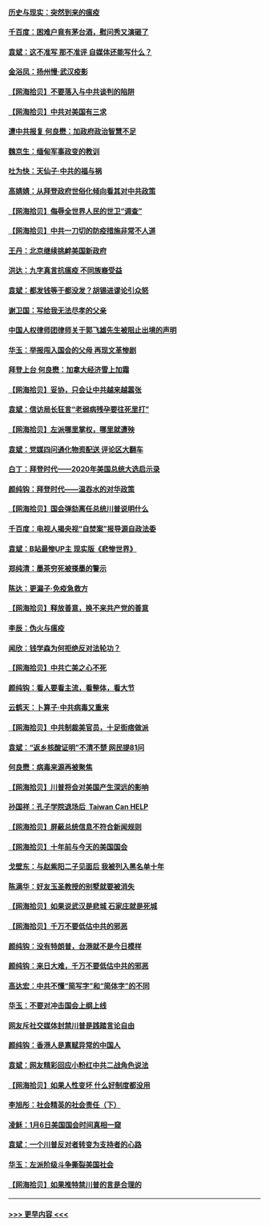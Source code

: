 #### [历史与现实：突然到来的瘟疫](../pages/nsc993/n12738507.md?t=02072301) 
#### [千百度：困难户竟有茅台酒，慰问秀又演砸了](../pages/nsc993/n12738362.md?t=02072301) 
#### [袁斌：这不准写 那不准评 自媒体还能写什么？](../pages/nsc993/n12737833.md?t=02072301) 
#### [金浴凤：扬州慢‧武汉疫影](../pages/nsc993/n12737248.md?t=02072301) 
#### [【网海拾贝】不要落入与中共谈判的陷阱](../pages/nsc993/n12735229.md?t=02072301) 
#### [【网海拾贝】中共对美国有三求](../pages/nsc993/n12735197.md?t=02072301) 
#### [遭中共报复 何良懋：加政府政治智慧不足](../pages/nsc993/n12734323.md?t=02072301) 
#### [魏京生：缅甸军事政变的教训](../pages/nsc993/n12732470.md?t=02072301) 
#### [吐为快：天仙子·中共的福与祸](../pages/nsc993/n12732165.md?t=02072301) 
#### [高婧婧：从拜登政府世俗化倾向看其对中共政策](../pages/nsc993/n12730028.md?t=02072301) 
#### [【网海拾贝】侮辱全世界人民的世卫“调查”](../pages/nsc993/n12727884.md?t=02072301) 
#### [【网海拾贝】中共一刀切的防疫措施非常不人道](../pages/nsc993/n12724879.md?t=02072301) 
#### [王丹：北京继续挑衅美国新政府](../pages/nsc993/n12722456.md?t=02072301) 
#### [洪达：九字真言抗瘟疫 不同族裔受益](../pages/nsc993/n12722448.md?t=02072301) 
#### [袁斌：都发钱等于都没发？胡锡进谬论引众怒](../pages/nsc993/n12722393.md?t=02072301) 
#### [谢卫国：写给我无法尽孝的父亲](../pages/nsc993/n12720325.md?t=02072301) 
#### [中国人权律师团律师关于郭飞雄先生被阻止出境的声明](../pages/nsc993/n12720203.md?t=02072301) 
#### [华玉：举报闯入国会的父母 再现文革惨剧](../pages/nsc993/n12719070.md?t=02072301) 
#### [拜登上台 何良懋：加拿大经济雪上加霜](../pages/nsc993/n12718943.md?t=02072301) 
#### [【网海拾贝】妥协，只会让中共越来越嚣张](../pages/nsc993/n12717392.md?t=02072301) 
#### [袁斌：信访局长狂言“老弱病残孕要往死里打”](../pages/nsc993/n12717343.md?t=02072301) 
#### [【网海拾贝】左派哪里掌权，哪里就遭殃](../pages/nsc993/n12715009.md?t=02072301) 
#### [袁斌：党媒四问通化物资配送 评论区大翻车](../pages/nsc993/n12714950.md?t=02072301) 
#### [白丁：拜登时代——2020年美国总统大选启示录](../pages/nsc993/n12714920.md?t=02072301) 
#### [颜纯钩：拜登时代——温吞水的对华政策](../pages/nsc993/n12713245.md?t=02072301) 
#### [【网海拾贝】国会弹劾离任总统川普说明什么](../pages/nsc993/n12712816.md?t=02072301) 
#### [千百度：电视人揭央视“自焚案”报导源自政法委](../pages/nsc993/n12709760.md?t=02072301) 
#### [袁斌：B站最惨UP主 现实版《悲惨世界》](../pages/nsc993/n12709686.md?t=02072301) 
#### [郑纯清：墨茶穷死被搽墨的警示](../pages/nsc993/n12709262.md?t=02072301) 
#### [陈达：更漏子·免疫急救方](../pages/nsc993/n12709244.md?t=02072301) 
#### [【网海拾贝】释放善意，换不来共产党的善意](../pages/nsc993/n12708361.md?t=02072301) 
#### [李辰：伪火与瘟疫](../pages/nsc993/n12707981.md?t=02072301) 
#### [闻欣：钱学森为何拒绝反对法轮功？](../pages/nsc993/n12707407.md?t=02072301) 
#### [【网海拾贝】中共亡美之心不死](../pages/nsc993/n12707621.md?t=02072301) 
#### [颜纯钩：看人要看主流，看整体，看大节](../pages/nsc993/n12707536.md?t=02072301) 
#### [云鹤天：卜算子‧中共病毒又重来](../pages/nsc993/n12707408.md?t=02072301) 
#### [【网海拾贝】中共制裁美官员，十足街痞做派](../pages/nsc993/n12705115.md?t=02072301) 
#### [袁斌：“返乡核酸证明”不清不楚 网民提81问](../pages/nsc993/n12704982.md?t=02072301) 
#### [何良懋：病毒来源再被聚焦](../pages/nsc993/n12704944.md?t=02072301) 
#### [【网海拾贝】川普将会对美国产生深远的影响](../pages/nsc993/n12703045.md?t=02072301) 
#### [孙国祥：孔子学院退场后  Taiwan Can HELP](../pages/nsc993/n12702430.md?t=02072301) 
#### [【网海拾贝】屏蔽总统信息不符合新闻规则](../pages/nsc993/n12699998.md?t=02072301) 
#### [【网海拾贝】十年前与今天的美国国会](../pages/nsc993/n12696993.md?t=02072301) 
#### [戈壁东：与赵紫阳二子见面后 我被列入黑名单十年](../pages/nsc993/n12696215.md?t=02072301) 
#### [陈满华：好友玉圣教授的别墅就要被消失](../pages/nsc993/n12695411.md?t=02072301) 
#### [【网海拾贝】如果说武汉是悲城 石家庄就是死城](../pages/nsc993/n12694589.md?t=02072301) 
#### [【网海拾贝】千万不要低估中共的邪恶](../pages/nsc993/n12692771.md?t=02072301) 
#### [颜纯钩：没有特朗普，台港就不是今日模样](../pages/nsc993/n12692678.md?t=02072301) 
#### [颜纯钩：来日大难，千万不要低估中共的邪恶](../pages/nsc993/n12692080.md?t=02072301) 
#### [高达宏：中共不懂“简写字”和“简体字”的不同](../pages/nsc993/n12692068.md?t=02072301) 
#### [华玉：不要对冲击国会上纲上线](../pages/nsc993/n12689948.md?t=02072301) 
#### [网友斥社交媒体封禁川普是践踏言论自由](../pages/nsc993/n12687482.md?t=02072301) 
#### [颜纯钩：香港人是禀赋异常的中国人](../pages/nsc993/n12685142.md?t=02072301) 
#### [袁斌：网友精彩回应小粉红中共二战角色说法](../pages/nsc993/n12684994.md?t=02072301) 
#### [【网海拾贝】如果人性变坏 什么好制度都没用](../pages/nsc993/n12683000.md?t=02072301) 
#### [李旭彤：社会精英的社会责任（下）](../pages/nsc993/n12680604.md?t=02072301) 
#### [凌稣：1月6日美国国会时间真相一窥](../pages/nsc993/n12682780.md?t=02072301) 
#### [袁斌：一个川普反对者转变为支持者的心路](../pages/nsc993/n12682700.md?t=02072301) 
#### [华玉：左派阶级斗争撕裂美国社会](../pages/nsc993/n12681226.md?t=02072301) 
#### [【网海拾贝】如果推特禁川普的言是合理的](../pages/nsc993/n12681232.md?t=02072301) 

----
#### [ >>> 更早内容 <<< ](../indexes/nsc993-earlier.md)
